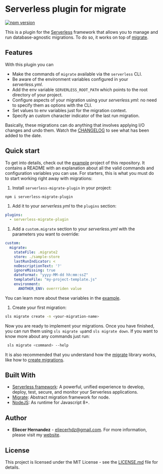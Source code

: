 
Serverless plugin for migrate
==============================
[![npm version](https://badge.fury.io/js/serverless-migrate-plugin.svg)](https://badge.fury.io/js/serverless-migrate-plugin)

This is a plugin for the [Serverless][serverless-web] framework that allows you to manage and run database-agnostic 
migrations. To do so, it works on top of [migrate][migrate-npm].

## Features

With this plugin you can

* Make the commands of `migrate` available via the `serverless` CLI.
* Be aware of the environment variables configured in your _serverless.yml_.
* Add the env variable `SERVERLESS_ROOT_PATH` which points to the root directory of your project.
* Configure aspects of your migration using your _serverless.yml_: no need to specify them as options with the CLI.
* Set values to env variables just for the migration context.
* Specify an custom character indicator of the last run migration.

Basically, these migrations can do anything that involves applying I/O changes and undo them.
Watch the [CHANGELOG](./CHANGELOG.md) to see what has been added to the date.

## Quick start

To get into details, check out the [example](example) project of this repository. It contains a README with an 
explanation about all the valid commands and configuration variables you can use. For starters, this is what you must do
to start working right away with migrations:

1. Install `serverless-migrate-plugin` in your project:

```bash
npm i serverless-migrate-plugin
```

1. Add it to your _serverless.yml_ to the `plugins` section:

```yaml
plugins: 
  - serverless-migrate-plugin
```

1. Add a `custom.migrate` section to your _serverless.yml_ with the parameters you want to override:

```yaml
custom:
  migrate:
    stateFile: .migrate2
    store: ./sample-store
    lastRunIndicator: <
    noDescriptionText: '?'
    ignoreMissing: true
    dateFormat: "yyyy-MM-dd hh:mm:ssZ"
    templateFile: "my-project-template.js"
    environment:
      ANOTHER_ENV: overrriden value
```

You can learn more about these variables in the [example](./example/README.md#custom-variables).

1. Create your first migration:

```bash
sls migrate create -n <your-migration-name>
```

Now you are ready to implement your migrations. Once you have finished, you can run them using `sls migrate up`and
`sls migrate down`. If you want to know more about any commands just run:

```bash
 sls migrate <command> --help
```

It is also recommended that you understand how the [migrate](https://github.com/tj/node-migrate) library works, like how
to [create migrations](https://github.com/tj/node-migrate#creating-migrations).

## Built With

* [Serverless framework](https://serverless.com/): A powerful, unified experience to develop, deploy, 
test, secure, and monitor your Serverless applications.
* [Migrate](https://github.com/tj/node-migrate): Abstract migration framework for node.
* [NodeJS](https://nodejs.org/): As runtime for Javascript 8+.

## Author

* **Eliecer Hernandez** - [eliecerhdz@gmail.com](mailto:eliecerhdz@gmail.com). 
For more information, please visit my [website](http://eliux.github.io).

## License

This project is licensed under the MIT License - see the [LICENSE.md](LICENSE.md) file for details.

[migrate-npm]: https://www.npmjs.com/package/migrate
[serverless-web]: https://www.serverless.com
